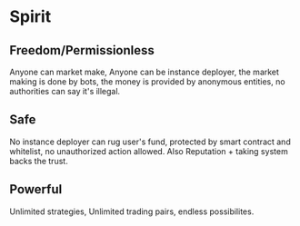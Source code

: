 # Spirit

## Freedom/Permissionless

Anyone can market make, Anyone can be instance deployer, the market making is done by bots, the money is provided by anonymous entities, no authorities can say it's illegal.

## Safe

No instance deployer can rug user's fund, protected by smart contract and whitelist, no unauthorized action allowed. Also Reputation + taking system backs the trust.

## Powerful

Unlimited strategies, Unlimited trading pairs, endless possibilites.